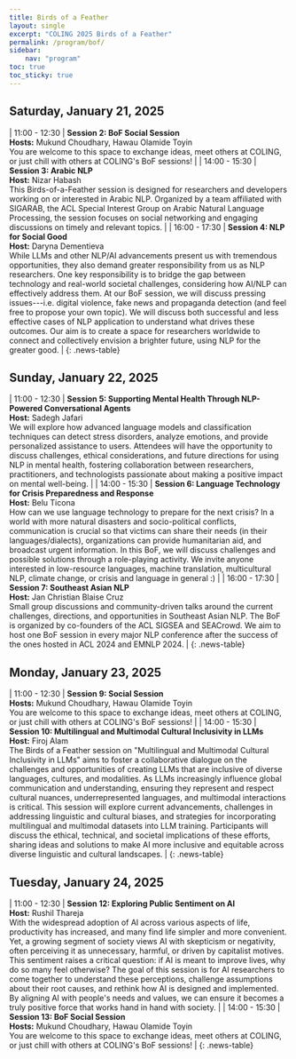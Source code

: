 ```yaml
---
title: Birds of a Feather
layout: single
excerpt: "COLING 2025 Birds of a Feather"
permalink: /program/bof/
sidebar: 
    nav: "program"
toc: true
toc_sticky: true
---
```


<style>
.news-table { font-size: .9em; table-layout: fixed; text-align: left; }
.news-table tr td:nth-child(1) { font-weight: bold; width: 8em;}
</style>

## Saturday, January 21, 2025

| 11:00 - 12:30 | **Session 2: BoF Social Session** <br> **Hosts:** Mukund Choudhary, Hawau Olamide Toyin <br> You are welcome to this space to exchange ideas, meet others at COLING, or just chill with others at COLING's BoF sessions! |
| 14:00 - 15:30 | **Session 3: Arabic NLP** <br> **Host:** Nizar Habash <br> This Birds-of-a-Feather session is designed for researchers and developers working on or interested in Arabic NLP. Organized by a team affiliated with SIGARAB, the ACL Special Interest Group on Arabic Natural Language Processing, the session focuses on social networking and engaging discussions on timely and relevant topics. |
| 16:00 - 17:30 | **Session 4: NLP for Social Good** <br> **Host:** Daryna Dementieva <br> While LLMs and other NLP/AI advancements present us with tremendous opportunities, they also demand greater responsibility from us as NLP researchers. One key responsibility is to bridge the gap between technology and real-world societal challenges, considering how AI/NLP can effectively address them. At our BoF session, we will discuss pressing issues---i.e. digital violence, fake news and propaganda detection (and feel free to propose your own topic). We will discuss both successful and less effective cases of NLP application to understand what drives these outcomes. Our aim is to create a space for researchers worldwide to connect and collectively envision a brighter future, using NLP for the greater good. |
{: .news-table}

## Sunday, January 22, 2025

| 11:00 - 12:30 | **Session 5: Supporting Mental Health Through NLP-Powered Conversational Agents** <br> **Host:** Sadegh Jafari <br> We will explore how advanced language models and classification techniques can detect stress disorders, analyze emotions, and provide personalized assistance to users. Attendees will have the opportunity to discuss challenges, ethical considerations, and future directions for using NLP in mental health, fostering collaboration between researchers, practitioners, and technologists passionate about making a positive impact on mental well-being. |
| 14:00 - 15:30 | **Session 6: Language Technology for Crisis Preparedness and Response** <br> **Host:** Belu Ticona <br> How can we use language technology to prepare for the next crisis? In a world with more natural disasters and socio-political conflicts, communication is crucial so that victims can share their needs (in their languages/dialects), organizations can provide humanitarian aid, and broadcast urgent information. In this BoF, we will discuss challenges and possible solutions through a role-playing activity. We invite anyone interested in low-resource languages, machine translation, multicultural NLP, climate change, or crisis and language in general :) |
| 16:00 - 17:30 | **Session 7: Southeast Asian NLP** <br> **Host:** Jan Christian Blaise Cruz <br> Small group discussions and community-driven talks around the current challenges, directions, and opportunities in Southeast Asian NLP. The BoF is organized by co-founders of the ACL SIGSEA and SEACrowd. We aim to host one BoF session in every major NLP conference after the success of the ones hosted in ACL 2024 and EMNLP 2024. |
{: .news-table}

## Monday, January 23, 2025

| 11:00 - 12:30 | **Session 9: Social Session** <br> **Hosts:** Mukund Choudhary, Hawau Olamide Toyin <br> You are welcome to this space to exchange ideas, meet others at COLING, or just chill with others at COLING's BoF sessions! |
| 14:00 - 15:30 | **Session 10: Multilingual and Multimodal Cultural Inclusivity in LLMs** <br> **Host:** Firoj Alam <br> The Birds of a Feather session on "Multilingual and Multimodal Cultural Inclusivity in LLMs" aims to foster a collaborative dialogue on the challenges and opportunities of creating LLMs that are inclusive of diverse languages, cultures, and modalities. As LLMs increasingly influence global communication and understanding, ensuring they represent and respect cultural nuances, underrepresented languages, and multimodal interactions is critical. This session will explore current advancements, challenges in addressing linguistic and cultural biases, and strategies for incorporating multilingual and multimodal datasets into LLM training. Participants will discuss the ethical, technical, and societal implications of these efforts, sharing ideas and solutions to make AI more inclusive and equitable across diverse linguistic and cultural landscapes. |
{: .news-table}

## Tuesday, January 24, 2025

| 11:00 - 12:30 | **Session 12: Exploring Public Sentiment on AI** <br> **Host:** Rushil Thareja <br> With the widespread adoption of AI across various aspects of life, productivity has increased, and many find life simpler and more convenient. Yet, a growing segment of society views AI with skepticism or negativity, often perceiving it as unnecessary, harmful, or driven by capitalist motives. This sentiment raises a critical question: if AI is meant to improve lives, why do so many feel otherwise? The goal of this session is for AI researchers to come together to understand these perceptions, challenge assumptions about their root causes, and rethink how AI is designed and implemented. By aligning AI with people's needs and values, we can ensure it becomes a truly positive force that works hand in hand with society. |
| 14:00 - 15:30 | **Session 13: BoF Social Session** <br> **Hosts:** Mukund Choudhary, Hawau Olamide Toyin <br> You are welcome to this space to exchange ideas, meet others at COLING, or just chill with others at COLING's BoF sessions! |
{: .news-table}